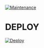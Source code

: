 
[![Maintenance](https://img.shields.io/badge/Maintained%3F-yes-green.svg)](https://github.com/Basi-mon/bliss/graphs/commit-activity)

# <b>DEPLOY</b>
[![Deploy](https://www.herokucdn.com/deploy/button.svg)](https://heroku.com/deploy?template=https://github.com/LucidoXD/bliss)

